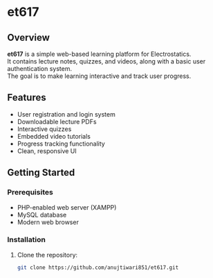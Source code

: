 # et617

## Overview
**et617** is a simple web-based learning platform for Electrostatics.  
It contains lecture notes, quizzes, and videos, along with a basic user authentication system.  
The goal is to make learning interactive and track user progress.

## Features
- User registration and login system
- Downloadable lecture PDFs
- Interactive quizzes
- Embedded video tutorials
- Progress tracking functionality
- Clean, responsive UI

## Getting Started

### Prerequisites
- PHP-enabled web server (XAMPP)
- MySQL database
- Modern web browser

### Installation
1. Clone the repository:
   ```bash
   git clone https://github.com/anujtiwari851/et617.git
